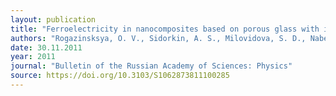 ```yaml
---
layout: publication
title: "Ferroelectricity in nanocomposites based on porous glass with inclusions of NaNO 2"
authors: "Rogazinsksya, O. V., Sidorkin, A. S., Milovidova, S. D., Naberezhnov, A. A., Matveev, N. N., Popravko, N. G., & Fokin, A. V."
date: 30.11.2011
year: 2011
journal: "Bulletin of the Russian Academy of Sciences: Physics"
source: https://doi.org/10.3103/S1062873811100285
---
```


